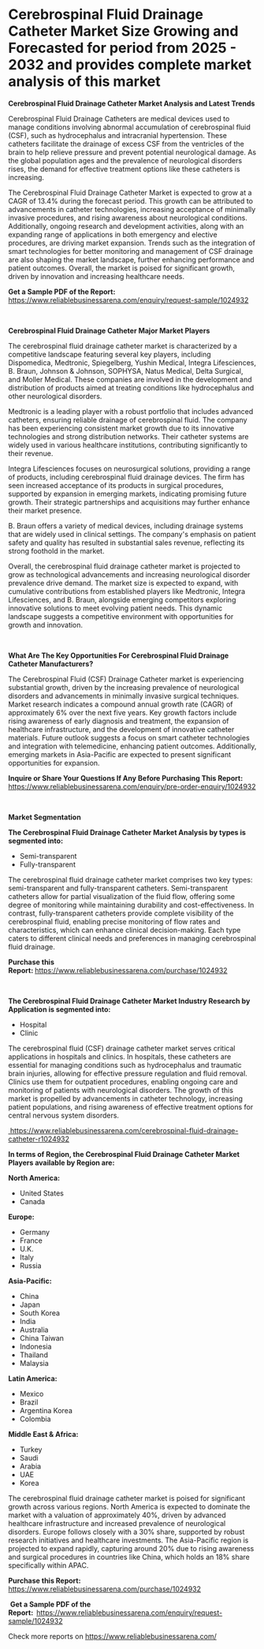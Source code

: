 <p><h1>Cerebrospinal Fluid Drainage Catheter Market Size Growing and Forecasted for period from 2025 - 2032 and provides complete market analysis of this market</h1></p><p><strong>Cerebrospinal Fluid Drainage Catheter Market Analysis and Latest Trends</strong></p>
<p><p>Cerebrospinal Fluid Drainage Catheters are medical devices used to manage conditions involving abnormal accumulation of cerebrospinal fluid (CSF), such as hydrocephalus and intracranial hypertension. These catheters facilitate the drainage of excess CSF from the ventricles of the brain to help relieve pressure and prevent potential neurological damage. As the global population ages and the prevalence of neurological disorders rises, the demand for effective treatment options like these catheters is increasing.</p><p>The Cerebrospinal Fluid Drainage Catheter Market is expected to grow at a CAGR of 13.4% during the forecast period. This growth can be attributed to advancements in catheter technologies, increasing acceptance of minimally invasive procedures, and rising awareness about neurological conditions. Additionally, ongoing research and development activities, along with an expanding range of applications in both emergency and elective procedures, are driving market expansion. Trends such as the integration of smart technologies for better monitoring and management of CSF drainage are also shaping the market landscape, further enhancing performance and patient outcomes. Overall, the market is poised for significant growth, driven by innovation and increasing healthcare needs.</p></p>
<p><strong>Get a Sample PDF of the Report:&nbsp;</strong> <a href="https://www.reliablebusinessarena.com/enquiry/request-sample/1024932?utm_campaign=2185&utm_medium=2&utm_source=Github&utm_content=ia&utm_term=08032025&utm_id=cerebrospinal-fluid-drainage-catheter">https://www.reliablebusinessarena.com/enquiry/request-sample/1024932</a></p>
<p>&nbsp;</p>
<p><strong>Cerebrospinal Fluid Drainage Catheter Major Market Players</strong></p>
<p><p>The cerebrospinal fluid drainage catheter market is characterized by a competitive landscape featuring several key players, including Dispomedica, Medtronic, Spiegelberg, Yushin Medical, Integra Lifesciences, B. Braun, Johnson & Johnson, SOPHYSA, Natus Medical, Delta Surgical, and Moller Medical. These companies are involved in the development and distribution of products aimed at treating conditions like hydrocephalus and other neurological disorders.</p><p>Medtronic is a leading player with a robust portfolio that includes advanced catheters, ensuring reliable drainage of cerebrospinal fluid. The company has been experiencing consistent market growth due to its innovative technologies and strong distribution networks. Their catheter systems are widely used in various healthcare institutions, contributing significantly to their revenue.</p><p>Integra Lifesciences focuses on neurosurgical solutions, providing a range of products, including cerebrospinal fluid drainage devices. The firm has seen increased acceptance of its products in surgical procedures, supported by expansion in emerging markets, indicating promising future growth. Their strategic partnerships and acquisitions may further enhance their market presence.</p><p>B. Braun offers a variety of medical devices, including drainage systems that are widely used in clinical settings. The company's emphasis on patient safety and quality has resulted in substantial sales revenue, reflecting its strong foothold in the market.</p><p>Overall, the cerebrospinal fluid drainage catheter market is projected to grow as technological advancements and increasing neurological disorder prevalence drive demand. The market size is expected to expand, with cumulative contributions from established players like Medtronic, Integra Lifesciences, and B. Braun, alongside emerging competitors exploring innovative solutions to meet evolving patient needs. This dynamic landscape suggests a competitive environment with opportunities for growth and innovation.</p></p>
<p>&nbsp;</p>
<p><strong>What Are The Key Opportunities For Cerebrospinal Fluid Drainage Catheter Manufacturers?</strong></p>
<p><p>The Cerebrospinal Fluid (CSF) Drainage Catheter market is experiencing substantial growth, driven by the increasing prevalence of neurological disorders and advancements in minimally invasive surgical techniques. Market research indicates a compound annual growth rate (CAGR) of approximately 6% over the next five years. Key growth factors include rising awareness of early diagnosis and treatment, the expansion of healthcare infrastructure, and the development of innovative catheter materials. Future outlook suggests a focus on smart catheter technologies and integration with telemedicine, enhancing patient outcomes. Additionally, emerging markets in Asia-Pacific are expected to present significant opportunities for expansion.</p></p>
<p><strong>Inquire or Share Your Questions If Any Before Purchasing This Report:</strong> <a href="https://www.reliablebusinessarena.com/enquiry/pre-order-enquiry/1024932?utm_campaign=2185&utm_medium=2&utm_source=Github&utm_content=ia&utm_term=08032025&utm_id=cerebrospinal-fluid-drainage-catheter">https://www.reliablebusinessarena.com/enquiry/pre-order-enquiry/1024932</a></p>
<p>&nbsp;</p>
<p><strong>Market Segmentation</strong></p>
<p><strong>The Cerebrospinal Fluid Drainage Catheter Market Analysis by types is segmented into:</strong></p>
<p><ul><li>Semi-transparent</li><li>Fully-transparent</li></ul></p>
<p><p>The cerebrospinal fluid drainage catheter market comprises two key types: semi-transparent and fully-transparent catheters. Semi-transparent catheters allow for partial visualization of the fluid flow, offering some degree of monitoring while maintaining durability and cost-effectiveness. In contrast, fully-transparent catheters provide complete visibility of the cerebrospinal fluid, enabling precise monitoring of flow rates and characteristics, which can enhance clinical decision-making. Each type caters to different clinical needs and preferences in managing cerebrospinal fluid drainage.</p></p>
<p><strong>Purchase this Report:&nbsp;</strong><a href="https://www.reliablebusinessarena.com/purchase/1024932?utm_campaign=2185&utm_medium=2&utm_source=Github&utm_content=ia&utm_term=08032025&utm_id=cerebrospinal-fluid-drainage-catheter">https://www.reliablebusinessarena.com/purchase/1024932</a></p>
<p>&nbsp;</p>
<p><strong>The Cerebrospinal Fluid Drainage Catheter Market Industry Research by Application is segmented into:</strong></p>
<p><ul><li>Hospital</li><li>Clinic</li></ul></p>
<p><p>The cerebrospinal fluid (CSF) drainage catheter market serves critical applications in hospitals and clinics. In hospitals, these catheters are essential for managing conditions such as hydrocephalus and traumatic brain injuries, allowing for effective pressure regulation and fluid removal. Clinics use them for outpatient procedures, enabling ongoing care and monitoring of patients with neurological disorders. The growth of this market is propelled by advancements in catheter technology, increasing patient populations, and rising awareness of effective treatment options for central nervous system disorders.</p></p>
<p><a href="https://www.reliablebusinessarena.com/cerebrospinal-fluid-drainage-catheter-r1024932?utm_campaign=2185&utm_medium=2&utm_source=Github&utm_content=ia&utm_term=08032025&utm_id=cerebrospinal-fluid-drainage-catheter">&nbsp;https://www.reliablebusinessarena.com/cerebrospinal-fluid-drainage-catheter-r1024932</a></p>
<p><strong>In terms of Region, the Cerebrospinal Fluid Drainage Catheter Market Players available by Region are:</strong></p>
<p>
    <p> <strong> North America: </strong>
        <ul>
            <li>United States</li>
            <li>Canada</li>
        </ul>
        </p> 
    <p> <strong> Europe: </strong>
        <ul>
            <li>Germany</li>
            <li>France</li>
            <li>U.K.</li>
            <li>Italy</li>
            <li>Russia</li>
        </ul>
        </p> 
    <p> <strong> Asia-Pacific: </strong>
        <ul>
            <li>China</li>
            <li>Japan</li>
            <li>South Korea</li>
            <li>India</li>
            <li>Australia</li>
            <li>China Taiwan</li>
            <li>Indonesia</li>
            <li>Thailand</li>
            <li>Malaysia</li>
        </ul>
        </p> 
    <p> <strong> Latin America: </strong>
        <ul>
            <li>Mexico</li>
            <li>Brazil</li>
            <li>Argentina Korea</li>
            <li>Colombia</li>
        </ul>
        </p> 
    <p> <strong> Middle East & Africa: </strong>
        <ul>
            <li>Turkey</li>
            <li>Saudi</li>
            <li>Arabia</li>
            <li>UAE</li>
            <li>Korea</li>
        </ul>
    </p>
    </p>
<p><p>The cerebrospinal fluid drainage catheter market is poised for significant growth across various regions. North America is expected to dominate the market with a valuation of approximately 40%, driven by advanced healthcare infrastructure and increased prevalence of neurological disorders. Europe follows closely with a 30% share, supported by robust research initiatives and healthcare investments. The Asia-Pacific region is projected to expand rapidly, capturing around 20% due to rising awareness and surgical procedures in countries like China, which holds an 18% share specifically within APAC.</p></p>
<p><strong>Purchase this Report: </strong><a href="https://www.reliablebusinessarena.com/purchase/1024932?utm_campaign=2185&utm_medium=2&utm_source=Github&utm_content=ia&utm_term=08032025&utm_id=cerebrospinal-fluid-drainage-catheter">https://www.reliablebusinessarena.com/purchase/1024932</a></p>
<p>&nbsp;<strong>Get a Sample PDF of the Report:&nbsp;&nbsp;</strong><a href="https://www.reliablebusinessarena.com/enquiry/request-sample/1024932?utm_campaign=2185&utm_medium=2&utm_source=Github&utm_content=ia&utm_term=08032025&utm_id=cerebrospinal-fluid-drainage-catheter">https://www.reliablebusinessarena.com/enquiry/request-sample/1024932</a></p>
<p><strong></strong></p>
<p>Check more reports on <a href="https://www.reliablebusinessarena.com/?utm_campaign=2185&utm_medium=2&utm_source=Github&utm_content=ia&utm_term=08032025&utm_id=cerebrospinal-fluid-drainage-catheter">https://www.reliablebusinessarena.com/</a></p>